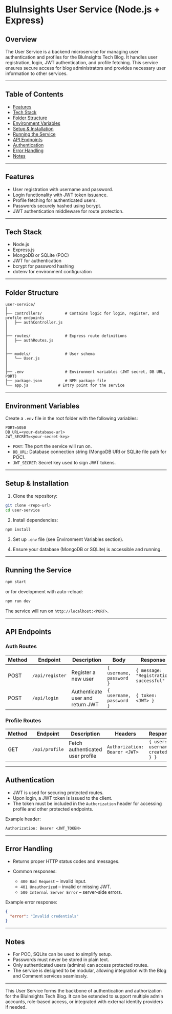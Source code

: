 # BluInsights User Service (Node.js + Express)

## Overview

The User Service is a backend microservice for managing user authentication and profiles for the BluInsights Tech Blog. It handles user registration, login, JWT authentication, and profile fetching. This service ensures secure access for blog administrators and provides necessary user information to other services.

---

## Table of Contents

* [Features](#features)
* [Tech Stack](#tech-stack)
* [Folder Structure](#folder-structure)
* [Environment Variables](#environment-variables)
* [Setup & Installation](#setup--installation)
* [Running the Service](#running-the-service)
* [API Endpoints](#api-endpoints)
* [Authentication](#authentication)
* [Error Handling](#error-handling)
* [Notes](#notes)

---

## Features

* User registration with username and password.
* Login functionality with JWT token issuance.
* Profile fetching for authenticated users.
* Passwords securely hashed using bcrypt.
* JWT authentication middleware for route protection.

---

## Tech Stack

* Node.js
* Express.js
* MongoDB or SQLite (POC)
* JWT for authentication
* bcrypt for password hashing
* dotenv for environment configuration

---

## Folder Structure

```
user-service/
│
├── controllers/          # Contains logic for login, register, and profile endpoints
│   ├── authController.js
│   
│
├── routes/               # Express route definitions
│   ├── authRoutes.js
│   
│
├── models/               # User schema
│   └── User.js
│
│
├── .env                  # Environment variables (JWT secret, DB URL, PORT)
├── package.json          # NPM package file
└── app.js             # Entry point for the service
```

---

## Environment Variables

Create a `.env` file in the root folder with the following variables:

```
PORT=5050
DB_URL=<your-database-url>
JWT_SECRET=<your-secret-key>
```

* `PORT`: The port the service will run on.
* `DB_URL`: Database connection string (MongoDB URI or SQLite file path for POC).
* `JWT_SECRET`: Secret key used to sign JWT tokens.

---

## Setup & Installation

1. Clone the repository:

```bash
git clone <repo-url>
cd user-service
```

2. Install dependencies:

```bash
npm install
```

3. Set up `.env` file (see Environment Variables section).

4. Ensure your database (MongoDB or SQLite) is accessible and running.

---

## Running the Service

```bash
npm start
```

or for development with auto-reload:

```bash
npm run dev
```

The service will run on `http://localhost:<PORT>`.

---

## API Endpoints

### Auth Routes

| Method | Endpoint        | Description                      | Body                     | Response                                 |
| ------ | --------------- | -------------------------------- | ------------------------ | ---------------------------------------- |
| POST   | `/api/register` | Register a new user              | `{ username, password }` | `{ message: "Registration successful" }` |
| POST   | `/api/login`    | Authenticate user and return JWT | `{ username, password }` | `{ token: <JWT> }`                       |

### Profile Routes

| Method | Endpoint       | Description                      | Headers                       | Response                            |
| ------ | -------------- | -------------------------------- | ----------------------------- | ----------------------------------- |
| GET    | `/api/profile` | Fetch authenticated user profile | `Authorization: Bearer <JWT>` | `{ user: { username, createdAt } }` |

---

## Authentication

* JWT is used for securing protected routes.
* Upon login, a JWT token is issued to the client.
* The token must be included in the `Authorization` header for accessing profile and other protected endpoints.

Example header:

```
Authorization: Bearer <JWT_TOKEN>
```

---

## Error Handling

* Returns proper HTTP status codes and messages.
* Common responses:

  * `400 Bad Request` – invalid input.
  * `401 Unauthorized` – invalid or missing JWT.
  * `500 Internal Server Error` – server-side errors.

Example error response:

```json
{
  "error": "Invalid credentials"
}
```

---

## Notes

* For POC, SQLite can be used to simplify setup.
* Passwords must never be stored in plain text.
* Only authenticated users (admins) can access protected routes.
* The service is designed to be modular, allowing integration with the Blog and Comment services seamlessly.

---

This User Service forms the backbone of authentication and authorization for the BluInsights Tech Blog. It can be extended to support multiple admin accounts, role-based access, or integrated with external identity providers if needed.
